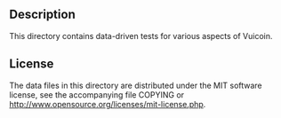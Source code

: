 Description
------------

This directory contains data-driven tests for various aspects of Vuicoin.

License
--------

The data files in this directory are distributed under the MIT software
license, see the accompanying file COPYING or
http://www.opensource.org/licenses/mit-license.php.

